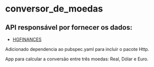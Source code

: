# conversor_de_moedas

## API responsável por fornecer os dados:

- [HGFINANCES](https://hgbrasil.com/status/finance)

Adicionado dependencia ao pubspec.yaml para incluir o pacote Http.

App para calcular a conversão entre três moedas: Real, Dólar e Euro.
